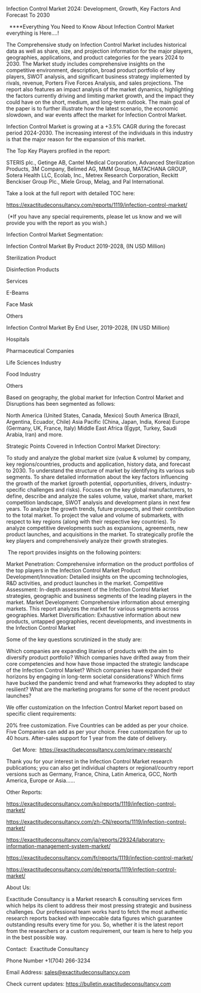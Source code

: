 Infection Control Market 2024: Development, Growth, Key Factors And Forecast To 2030

  ****Everything You Need to Know About Infection Control Market everything is Here....!

The Comprehensive study on Infection Control Market includes historical data as well as share, size, and projection information for the major players, geographies, applications, and product categories for the years 2024 to 2030. The Market study includes comprehensive insights on the competitive environment, description, broad product portfolio of key players, SWOT analysis, and significant business strategy implemented by rivals, revenue, Porters Five Forces Analysis, and sales projections. The report also features an impact analysis of the market dynamics, highlighting the factors currently driving and limiting market growth, and the impact they could have on the short, medium, and long-term outlook. The main goal of the paper is to further illustrate how the latest scenario, the economic slowdown, and war events affect the market for Infection Control Market.

Infection Control Market is growing at a +3.5% CAGR during the forecast period 2024-2030. The increasing interest of the individuals in this industry is that the major reason for the expansion of this market.

The Top Key Players profiled in the report: 

STERIS plc., Getinge AB, Cantel Medical Corporation, Advanced Sterilization Products, 3M Company, Belimed AG, MMM Group, MATACHANA GROUP, Sotera Health LLC, Ecolab, Inc., Metrex Research Corporation, Reckitt Benckiser Group Plc., Miele Group, Melag, and Pal International.

Take a look at the full report with detailed TOC here:

https://exactitudeconsultancy.com/reports/1119/infection-control-market/

 (*If you have any special requirements, please let us know and we will provide you with the report as you wish.)

Infection Control Market Segmentation:

Infection Control Market By Product 2019-2028, (IN USD Million)

Sterilization Product

Disinfection Products

Services

E-Beams

Face Mask

Others

Infection Control Market By End User, 2019-2028, (IN USD Million)

Hospitals

Pharmaceutical Companies

Life Sciences Industry

Food Industry

Others

Based on geography, the global market for Infection Control Market and Disruptions has been segmented as follows:

North America (United States, Canada, Mexico)
South America (Brazil, Argentina, Ecuador, Chile)
Asia Pacific (China, Japan, India, Korea)
Europe (Germany, UK, France, Italy)
Middle East Africa (Egypt, Turkey, Saudi Arabia, Iran) and more.

Strategic Points Covered in Infection Control Market Directory:

To study and analyze the global market size (value & volume) by company, key regions/countries, products and application, history data, and forecast to 2030.
To understand the structure of market by identifying its various sub segments.
To share detailed information about the key factors influencing the growth of the market (growth potential, opportunities, drivers, industry-specific challenges and risks).
Focuses on the key global manufacturers, to define, describe and analyze the sales volume, value, market share, market competition landscape, SWOT analysis and development plans in next few years.
To analyze the growth trends, future prospects, and their contribution to the total market.
To project the value and volume of submarkets, with respect to key regions (along with their respective key countries).
To analyze competitive developments such as expansions, agreements, new product launches, and acquisitions in the market.
To strategically profile the key players and comprehensively analyze their growth strategies.

 The report provides insights on the following pointers:

Market Penetration: Comprehensive information on the product portfolios of the top players in the Infection Control Market
Product Development/Innovation: Detailed insights on the upcoming technologies, R&D activities, and product launches in the market.
Competitive Assessment: In-depth assessment of the Infection Control Market strategies, geographic and business segments of the leading players in the market.
Market Development: Comprehensive information about emerging markets. This report analyzes the market for various segments across geographies.
Market Diversification: Exhaustive information about new products, untapped geographies, recent developments, and investments in the Infection Control Market

Some of the key questions scrutinized in the study are:

Which companies are expanding litanies of products with the aim to diversify product portfolio?
Which companies have drifted away from their core competencies and how have those impacted the strategic landscape of the Infection Control Market?
Which companies have expanded their horizons by engaging in long-term societal considerations?
Which firms have bucked the pandemic trend and what frameworks they adopted to stay resilient?
What are the marketing programs for some of the recent product launches?

We offer customization on the Infection Control Market report based on specific client requirements:

20% free customization.
Five Countries can be added as per your choice.
Five Companies can add as per your choice.
Free customization for up to 40 hours.
After-sales support for 1 year from the date of delivery.

    Get More:  https://exactitudeconsultancy.com/primary-research/

Thank you for your interest in the Infection Control Market research publications; you can also get individual chapters or regional/country report versions such as Germany, France, China, Latin America, GCC, North America, Europe or Asia……

Other Reports:

https://exactitudeconsultancy.com/ko/reports/1119/infection-control-market/

https://exactitudeconsultancy.com/zh-CN/reports/1119/infection-control-market/

https://exactitudeconsultancy.com/ja/reports/29324/laboratory-information-management-system-market/

https://exactitudeconsultancy.com/fr/reports/1119/infection-control-market/

https://exactitudeconsultancy.com/de/reports/1119/infection-control-market/

About Us:

Exactitude Consultancy is a Market research & consulting services firm which helps its client to address their most pressing strategic and business challenges. Our professional team works hard to fetch the most authentic research reports backed with impeccable data figures which guarantee outstanding results every time for you. So, whether it is the latest report from the researchers or a custom requirement, our team is here to help you in the best possible way.

Contact:  Exactitude Consultancy

Phone Number +1(704) 266-3234

Email Address: sales@exactitudeconsultancy.com

Check current updates: https://bulletin.exactitudeconsultancy.com
